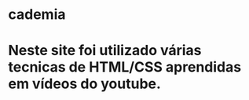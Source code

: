 # cademia
# Neste site foi utilizado várias tecnicas de HTML/CSS aprendidas em vídeos do youtube.
 
